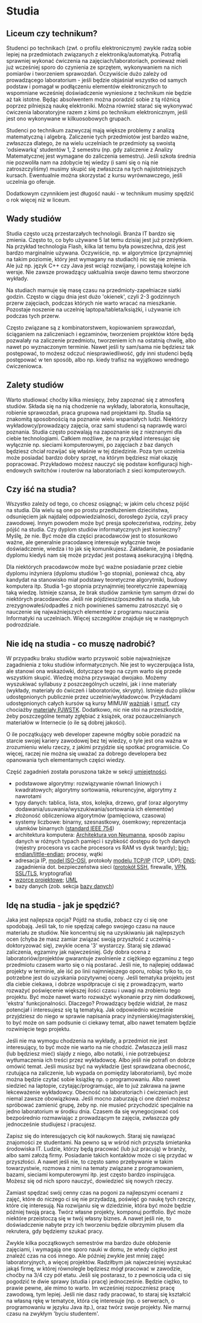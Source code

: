 # Studia

## Liceum czy technikum?

Studenci po technikach (zwł. o profilu elektronicznym) zwykle radzą sobie lepiej na przedmiotach związanych z elektroniką/automatyką. Potrafią sprawniej wykonać ćwiczenia na zajęciach/laboratoriach, ponieważ mieli już wcześniej sporo do czynienia ze sprzętem, wykonywaniem na nich pomiarów i tworzeniem sprawozdań. Oczywiście dużo zależy od prowadzącego laboratorium - jeśli będzie objaśniał wszystko od samych podstaw i pomagał w podłączeniu elementów elektronicznych to wspomniane wcześniej doświadczenie wyniesione z technikum nie będzie aż tak istotne. Będąc absolwentem można poradzić sobie z tą różnicą poprzez pilniejszą naukę elektroniki. Można również starać się wykonywać ćwiczenia laboratoryjne razem z kimś po technikum elektronicznym, jeśli jest ono wykonywane w kilkuosobowych grupach.

Studenci po technikum zazwyczaj mają większe problemy z analizą matematyczną i algebrą. Zaliczenie tych przedmiotów jest bardzo ważne, zwłaszcza dlatego, że na wielu uczelniach te przedmioty są swoistą 'odsiewarką' studentów 1, 2 semestru (np. gdy zaliczenie z Analizy Matematycznej jest wymagane do zaliczenia semestru). Jeśli szkoła średnia nie pozwoliła nam na zdobycie tej wiedzy (i sami się o nią nie zatroszczyliśmy) musimy skupić się zwłaszcza na tych najistotniejszych kursach. Ewentualnie można skorzystać z kursu wyrównawczego, jeśli uczelnia go oferuje.

Dodatkowym czynnikiem jest długość nauki - w technikum musimy spędzić o rok więcej niż w liceum.

## Wady studiów

Studia często uczą przestarzałych technologii. Branża IT bardzo się zmienia. Często to, co było używane 5 lat temu dzisiaj jest już przeżytkiem. Na przykład technologia Flash, kilka lat temu była powszechna, dziś jest bardzo marginalnie używana. Oczywiście, np. w algorytmice (przynajmniej na takim poziomie, który jest wymagany na studiach) nic się nie zmienia. Ale już np. język C++ czy Java jest wciąż rozwijany, i powstają kolejne ich wersje. Nie zawsze prowadzący uaktualnia swoje dawno temu stworzone wykłady.

Na studiach marnuje się masę czasu na przedmioty-zapełniacze siatki godzin. Często w ciągu dnia jest dużo 'okienek', czyli 2-3 godzinnych przerw zajęciach, podczas których nie warto wracać na mieszkanie. Pozostaje noszenie na uczelnię laptopa/tableta/książki, i używanie ich podczas tych przerw.

Często związane są z kombinatorstwem, kopiowaniem sprawozdań, ściąganiem na zaliczeniach i egzaminów, tworzeniem projektów które będą pozwalały na zaliczenie przedmiotu, tworzeniem ich na ostatnią chwilę, albo nawet po wyznaczonym terminie. Nawet jeśli ty sam/sama nie będziesz tak postępować, to możesz odczuć niesprawiedliwość, gdy inni studenci będą postępować w ten sposób, albo np. kiedy trafisz na wyjątkowo wrednego ćwiczeniowca.

## Zalety studiów

Warto studiować choćby kilka miesięcy, żeby zapoznać się z atmosferą studiów. Składa się na nią chodzenie na wykłady, laboratoria, konsultacje, robienie sprawozdań, praca grupowa nad projektami itp. Studia są znakomitą sposobnością na poznanie wielu wspaniałych ludzi. Niektórzy wykładowcy/prowadzący zajęcia, oraz sami studenci są naprawdę warci poznania. Studia często pozwalają na zapoznanie się z nieznanymi dla ciebie technologiami. Całkiem możliwe, że na przykład interesując się wyłącznie np. sieciami komputerowymi, po zajęciach z baz danych będziesz chciał rozwijać się właśnie w tej dziedzinie. Poza tym uczelnia może posiadać bardzo dobry sprzęt, na którym będziesz miał okazję popracować. Przykładowo możesz nauczyć się podstaw konfiguracji high-endowych switchów i routerów na laboratoriach z sieci komputerowych.

## Czy iść na studia?

Wszystko zależy od tego, co chcesz osiągnąć; w jakim celu chcesz pójść na studia. Dla wielu są one po prostu przedłużeniem dzieciństwa, odsunięciem jak najdalej odpowiedzialności, dorosłego życia, czyli pracy zawodowej. Innym powodem może być presja społeczeństwa, rodziny, żeby pójść na studia. Czy dyplom studiów informatycznych jest konieczny? Myślę, że nie. Być może dla części pracodawców jest to stosunkowo ważne, ale generalnie pracodawcę interesuje wyłącznie twoje doświadczenie, wiedza i to jak się komunikujesz. Zakładanie, że posiadanie dyplomu kiedyś nam się może przydać jest postawą asekuracyjną i błędną.

Dla niektórych pracodawców może być ważne posiadanie przez ciebie dyplomu inżyniera (dyplomu studiów 1-go stopnia), ponieważ chcą, aby kandydat na stanowisko miał podstawy teoretyczne algorytmiki, budowy komputera itp. Studia 1-go stopnia przynajmniej teoretycznie zapewniają taką wiedzę. Istnieje szansa, że brak studiów zamknie tym samym drzwi do niektórych pracodawców. Jeśli nie pójdziesz/poszedłeś na studia, lub zrezygnowałeś/odpadłeś z nich powinieneś samemu zatroszczyć się o nauczenie się najważniejszych elementów z programu nauczania Informatyki na uczelniach. Więcej szczegółów znajduje się w następnych podrozdziale.

## Nie idę na studia - co muszę nadrobić?

W przypadku braku studiów warto przyswoić sobie najważniejsze zagadnienia z toku studiów informatycznych. Nie jest to wyczerpująca lista, ale stanowi ona wskazówki, dotyczące tego na czym warto się przede wszystkim skupić. Wiedzę można przyswajać dwojako. Możemy wyszukiwać syllabusy z poszczególnych uczelni, jak i inne materiały (wykłady, materiały do ćwiczeń i laboratoriów, skrypty). Istnieje dużo plików udostępnionych publicznie przez uczelnie/wykładowców. Przykładami udostępnionych całych kursów są kursy MIMUW [ważniak](http://wazniak.mimuw.edu.pl/index.php?title=Strona_g%C5%82%C3%B3wna) i [smurf](http://smurf.mimuw.edu.pl/), czy chociażby [materiały PJWSTK](http://edu.pjwstk.edu.pl/wyklady/). Dodatkowo, nic nie stoi na przeszkodzie, żeby poszczególne tematy zgłębiać z książek, oraz pozauczelnianych materiałów w Internecie (o ile są dobrej jakości).

O ile początkujący web developer zapewne mógłby sobie poradzić na starcie swojej kariery zawodowej bez tej wiedzy, o tyle jest ona ważna w zrozumieniu wielu rzeczy, z jakimi przyjdzie się spotkać programiście. Co więcej, raczej nie można się uważać za dobrego developera bez opanowania tych elementarnych części wiedzy.

Część zagadnień została poruszona także w sekcji [umiejętności](/rekrutacja/umiejetnosci.md).

- podstawowe algorytmy: rozwiązywanie równań liniowych i kwadratowych; algorytmy sortowania, rekurencyjne, algorytmy z nawrotami
- typy danych: tablica, lista, stos, kolejka, drzewo, graf (oraz algorytmy dodawania/usuwania/wyszukiwania/sortowania ich elementów)
- złożoność obliczeniowa algorytmów (pamięciowa, czasowa)
- systemy liczbowe: binarny, szesnastkowy, ósemkowy; reprezentacja ułamków binarnych ([standard IEEE 754](https://en.wikipedia.org/wiki/IEEE_floating_point))
- architektura komputera: [Architektura von Neumanna](https://pl.wikipedia.org/wiki/Architektura_von_Neumanna), sposób zapisu danych w różnych typach pamięci i szybkość dostępu do tych danych (rejestry procesora vs cache procesora vs RAM vs dysk twardy); [big-endian/little-endian](https://en.wikipedia.org/wiki/Endianness); procesy, wątki
- adresacja IP, [model ISO-OSI](https://en.wikipedia.org/wiki/OSI_model), protokoły [modelu TCP/IP](https://en.wikipedia.org/wiki/Internet_protocol_suite) (TCP, UDP); [DNS](https://en.wikipedia.org/wiki/Domain_Name_System); zagadnienia dot. bezpieczeństwa sieci ([protokół SSH](https://en.wikipedia.org/wiki/Secure_Shell), firewalle, [VPN](https://en.wikipedia.org/wiki/Virtual_private_network), [SSL/TLS](https://en.wikipedia.org/wiki/Transport_Layer_Security), kryptografia)
- [wzorce projektowe](https://en.wikipedia.org/wiki/Software_design_pattern); [UML](https://en.wikipedia.org/wiki/Unified_Modeling_Language)
- bazy danych (zob. sekcja [bazy danych](/przed-praca/bazy-danych.md))

## Idę na studia - jak je spędzić?

Jaka jest najlepsza opcja? Pójdź na studia, zobacz czy ci się one spodobają. Jeśli tak, to nie spędzaj całego swojego czasu na nauce materiału ze studiów. Nie koncentruj się na uzyskiwaniu jak najlepszych ocen (chyba że masz zamiar związać swoją przyszłość z uczelnią - doktoryzować się), zwykle ocena '3' wystarczy. Staraj się zdawać zaliczenia, egzaminy jak najwcześniej. Gdy dobra ocena z laboratoriów/projektów gwarantuje zwolnienie z ciężkiego egzaminu z tego przedmiotu czasem warto się o nią postarać. Jeśli nie, to najlepiej oddawać projekty w terminie, ale iść po linii najmniejszego oporu, robiąc tylko to, co potrzebne jest do uzyskania pozytywnej oceny. Jeśli tematyka projektu jest dla ciebie ciekawa, i dobrze współpracuje ci się z prowadzącym, warto rozważyć poświęcenie większej ilości czasu i uwagi na zrobieniu tego projektu. Być może nawet warto rozważyć wykonanie przy nim dodatkowej, 'ekstra' funkcjonalności. Dlaczego? Prowadzący będzie widział, że masz potencjał i interesujesz się tą tematyką. Jak odpowiednio wcześnie przyjdziesz do niego w sprawie napisania pracy inżynierskiej/magisterskiej, to być może on sam podsunie ci ciekawy temat, albo nawet tematem będzie rozwinięcie tego projektu.

Jeśli nie ma wymogu chodzenia na wykłady, a przedmiot nie jest interesujący, to być może nie warto na nie chodzić. Zwłaszcza jeśli masz (lub będziesz mieć) slajdy z niego, albo notatki, i nie potrzebujesz wytłumaczenia ich treści przez wykładowcę. Albo jeśli nie potrafi on dobrze omówić temat. Jeśli musisz być na wykładzie (jest sprawdzana obecność, rzutująca na zaliczenie, lub wypada on pomiędzy laboratoriami), być może można będzie czytać sobie książkę np. o programowaniu. Albo nawet siedzieć na laptopie, czytając/programując, ale to już zakrawa na jawne lekceważenie wykładowcy. Obecność na laboratoriach i ćwiczeniach jest niemal zawsze obowiązkowa. Jeśli mocno zaburzają ci one dzień możesz spróbować zamienić grupę, żeby np. nie musieć przychodzić specjalnie na jedno laboratorium w środku dnia. Czasem da się wynegocjować coś bezpośrednio rozmawiając z prowadzącym te zajęcia, zwłaszcza gdy jednocześnie studiujesz i pracujesz.

Zapisz się do interesujących cię kół naukowych. Staraj się nawiązać znajomości ze studentami. Na pewno są w wśród nich przyszła śmietanka środowiska IT. Ludzie, którzy będą pracować (lub już pracują) w branży, albo sami założą firmy. Posiadanie takich kontaktów może ci się przydać w przyszłości. A nawet jeśli nie, to często samo przebywanie w takim towarzystwie, rozmowa z nimi na tematy związane z programowaniem, bazami, sieciami komputerowymi itp. jest często bardzo inspirująca. Możesz się od nich sporo nauczyć, dowiedzieć się nowych rzeczy.

Zamiast spędzać swój cenny czas na pogoni za najlepszymi ocenami z zajęć, które do niczego ci się nie przydadzą, poświęć go naukę tych rzeczy, które cię interesują. Na rozwijaniu się w dziedzinie, która być może będzie później twoją pracą. Twórz własne projekty, komponuj portfolio. Być może niektóre przeistoczą się w twój własny biznes. A nawet jeśli nie, to doświadczenie nabyte przy ich tworzeniu będzie olbrzymim plusem dla rekrutera, gdy będziemy szukać pracy.

Zwykle kilka początkowych semestrów ma bardzo duże obłożenie zajęciami, i wymagają one sporo nauki w domu, że wtedy ciężko jest znaleźć czas na coś innego. Ale później zwykle jest mniej zajęć laboratoryjnych, a więcej projektów. Radziłbym jak najwcześniej wyszukać jakąś firmę, w której równolegle będziesz mógł pracować w zawodzie, choćby na 3/4 czy pół etatu. Jeśli się postarasz, to z pewnością uda ci się pogodzić te dwie sprawy (studia i pracę) jednocześnie. Będzie ciężko, to prawie pewne, ale mimo to warto. Im wcześniej rozpoczniesz pracę zawodową, tym lepiej. Jeśli nie dasz rady pracować, to staraj się kształcić na własną rękę w tematyce, która cię interesuje (np. o serwerach, o programowaniu w języku Java itp.), oraz twórz swoje projekty. Nie marnuj czasu na zwykłym 'byciu studentem'.
